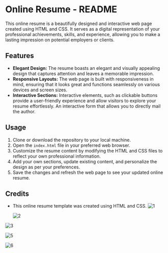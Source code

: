 # Online Resume - README

This online resume is a beautifully designed and interactive web page created using HTML and CSS. It serves as a digital representation of your professional achievements, skills, and experience, allowing you to make a lasting impression on potential employers or clients.

## Features

- **Elegant Design:** The resume boasts an elegant and visually appealing design that captures attention and leaves a memorable impression.
- **Responsive Layouts:** The web page is built with responsiveness in mind, ensuring that it looks great and functions seamlessly on various devices and screen sizes.
- **Interactive Sections:** Interactive elements, such as clickable buttons provide a user-friendly experience and allow visitors to explore your resume effortlessly. An interactive form that allows you to directly mail the author.

## Usage

1. Clone or download the repository to your local machine.
2. Open the `index.html` file in your preferred web browser.
3. Customize the resume content by modifying the HTML and CSS files to reflect your own professional information.
4. Add your own sections, update existing content, and personalize the design as per your preferences.
5. Save the changes and refresh the web page to see your updated online resume.

## Credits

- This online resume template was created using HTML and CSS.
![1](https://github.com/aleenjohnson/OnlineResume/assets/90781519/99dd014a-c077-4b41-9931-c0bbfd2bea84)

  ![2](https://github.com/aleenjohnson/OnlineResume/assets/90781519/b2f3f8ce-be06-4e92-8a4a-dbd7b4215dfd)

![3](https://github.com/aleenjohnson/OnlineResume/assets/90781519/d517cc20-a95c-4a14-ba3d-0b164dd826e9)

![5](https://github.com/aleenjohnson/OnlineResume/assets/90781519/846a429c-d523-4cd9-b2a3-2fda3aac766e)

![6](https://github.com/aleenjohnson/OnlineResume/assets/90781519/1437d2f4-0e83-4d04-99c2-00fada2fcaa5)
